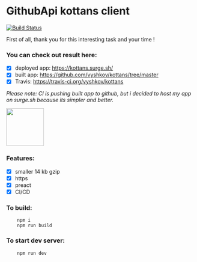 # GithubApi kottans client

[![Build Status](https://travis-ci.org/vyshkov/kottans.svg?branch=source)](https://travis-ci.org/vyshkov/kottans)



First of all, thank you for this interesting task and your time !

### You can check out result here:
 - [x] deployed app: https://kottans.surge.sh/
 - [x] built app: https://github.com/vyshkov/kottans/tree/master
 - [x] Travis: https://travis-ci.org/vyshkov/kottans
 
 _Please note: CI is pushing built app to github, 
 but i decided to host my app on surge.sh because its simpler and better._


<img src="http://kottans.org/public/images/logo.png" height=100/>

### Features:
- [x] smaller 14 kb gzip
- [x] https
- [x] preact
- [x] CI/CD

### To build:
```
	npm i
	npm run build
```
### To start dev server:
```
	npm run dev
```
